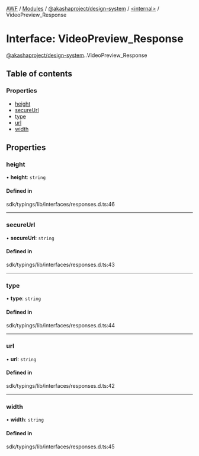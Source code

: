 [AWF](../README.md) / [Modules](../modules.md) / [@akashaproject/design-system](../modules/akashaproject_design_system.md) / [<internal\>](../modules/akashaproject_design_system._internal_.md) / VideoPreview\_Response

# Interface: VideoPreview\_Response

[@akashaproject/design-system](../modules/akashaproject_design_system.md).[<internal>](../modules/akashaproject_design_system._internal_.md).VideoPreview_Response

## Table of contents

### Properties

- [height](akashaproject_design_system._internal_.VideoPreview_Response.md#height)
- [secureUrl](akashaproject_design_system._internal_.VideoPreview_Response.md#secureurl)
- [type](akashaproject_design_system._internal_.VideoPreview_Response.md#type)
- [url](akashaproject_design_system._internal_.VideoPreview_Response.md#url)
- [width](akashaproject_design_system._internal_.VideoPreview_Response.md#width)

## Properties

### height

• **height**: `string`

#### Defined in

sdk/typings/lib/interfaces/responses.d.ts:46

___

### secureUrl

• **secureUrl**: `string`

#### Defined in

sdk/typings/lib/interfaces/responses.d.ts:43

___

### type

• **type**: `string`

#### Defined in

sdk/typings/lib/interfaces/responses.d.ts:44

___

### url

• **url**: `string`

#### Defined in

sdk/typings/lib/interfaces/responses.d.ts:42

___

### width

• **width**: `string`

#### Defined in

sdk/typings/lib/interfaces/responses.d.ts:45
